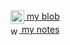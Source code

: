 <a href="https://www.gitsu.cn">
  <img align="center" alt="wineSu" width="22px" src="https://www.gitsu.cn/static/img/favicon.ico" />
  my blob
</a>
<br />
<a href="https://blog.csdn.net/susuzhe123">
    <img align="center" alt="wineSu" width="14px" src="https://csdnimg.cn/public/favicon.ico" />
  my notes
</a>

